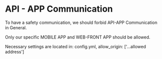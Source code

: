 API - APP Communication
=========

To have a safety communication, we should forbid API-APP Communication in General.
 
Only our specific MOBILE APP and WEB-FRONT APP should be allowed.
 
Necessary settings are located in: config.yml, allow_origin: ['...allowed address']